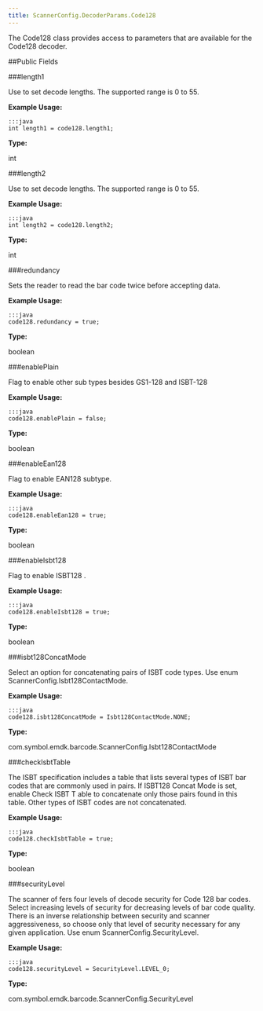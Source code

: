 ```yaml
---
title: ScannerConfig.DecoderParams.Code128
---
```


The Code128 class provides access to parameters that are available
 for the Code128 decoder.

##Public Fields

###length1

Use to set decode lengths. The supported range is 0 to 55.

 

**Example Usage:**
	
	:::java	
	int length1 = code128.length1;


**Type:**

int

###length2

Use to set decode lengths. The supported range is 0 to 55.

 

**Example Usage:**
	
	:::java	
	int length2 = code128.length2;


**Type:**

int

###redundancy

Sets the reader to read the bar code twice before accepting data.

 

**Example Usage:**
	
	:::java	
	code128.redundancy = true;


**Type:**

boolean

###enablePlain

Flag to enable other sub types besides GS1-128 and ISBT-128

 

**Example Usage:**
	
	:::java	
	code128.enablePlain = false;


**Type:**

boolean

###enableEan128

Flag to enable EAN128 subtype.
 

**Example Usage:**
	
	:::java	
	code128.enableEan128 = true;


**Type:**

boolean

###enableIsbt128

Flag to enable ISBT128 .
 

**Example Usage:**
	
	:::java	
	code128.enableIsbt128 = true;


**Type:**

boolean

###isbt128ConcatMode

Select an option for concatenating pairs of ISBT code types. Use
 enum  ScannerConfig.Isbt128ContactMode.

 

**Example Usage:**
	
	:::java	
	code128.isbt128ConcatMode = Isbt128ContactMode.NONE;


**Type:**

com.symbol.emdk.barcode.ScannerConfig.Isbt128ContactMode

###checkIsbtTable

The ISBT specification includes a table that lists several types
 of ISBT bar codes that are commonly used in pairs. If ISBT128
 Concat Mode is set, enable Check ISBT T able to concatenate only
 those pairs found in this table. Other types of ISBT codes are
 not concatenated.

 

**Example Usage:**
	
	:::java	
	code128.checkIsbtTable = true;


**Type:**

boolean

###securityLevel

The scanner of fers four levels of decode security for Code 128
 bar codes. Select increasing levels of security for decreasing
 levels of bar code quality. There is an inverse relationship
 between security and scanner aggressiveness, so choose only that
 level of security necessary for any given application. Use enum
  ScannerConfig.SecurityLevel.

 

**Example Usage:**
	
	:::java	
	code128.securityLevel = SecurityLevel.LEVEL_0;


**Type:**

com.symbol.emdk.barcode.ScannerConfig.SecurityLevel


